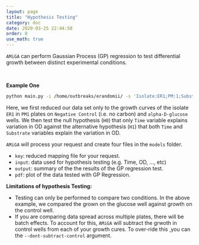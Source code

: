 ```yaml
---
layout: page
title: "Hypothesis Testing"
category: doc
date: 2020-03-25 22:44:58
order: 8
use_math: true
---
```


`AMiGA` can perform Gaussian Process (GP) regression to test differential growth between distinct experimental conditions.

<br/>

**Example One**

```bash
python main.py -i /home/outbreaks/erandomii/ -s 'Isolate:ER1;PM:1;Substrate:Negative Control,alpha-D-glucose' -y 'H0:Time;H1:Time+Substrate'
```

Here, we first reduced our data set only to the growth curves of the isolate `ER1` in `PM1` plates on `Negative Control` (i.e. no carbon) and `alpha-D-glucose` wells. We then test the null hypothesis (`H0`) that only `Time` variable explains variation in OD against the alternative hypothesis (`H1`) that both `Time` and `Substrate` variables explain the variation in OD.

`AMiGA` will process your request and create four files in the `models` folder.

- `key`: reduced mapping file for your request.
- `input`: data used for hypothesis testing (e.g. Time, OD, ..., etc)
- `output`: summary of the the results of the GP regression test.
- `pdf`: plot of the data tested with GP Regression.

**Limitations of hypothesis Testing:**

- Testing can only be performed to compare two conditions. In the above example, we compared the grown on the glucose well against growth on the control well.
- If you are comparing data spread across multiple plates, there will be batch effects. To account for this, `AMiGA` will subtract the grwoth in control wells from each of your growth cures. To over-ride this ,you can the `--dont-subtract-control` argument.
 
